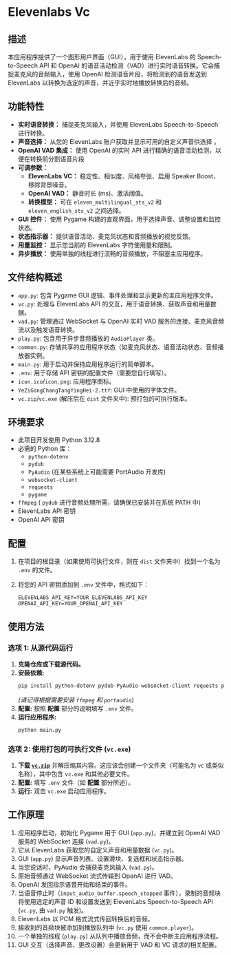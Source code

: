 # Elevenlabs Vc

## 描述

本应用程序提供了一个图形用户界面（GUI），用于使用 ElevenLabs 的 Speech-to-Speech API 和 OpenAI 的语音活动检测（VAD）进行实时语音转换。它会捕捉麦克风的音频输入，使用 OpenAI 检测语音片段，将检测到的语音发送到 ElevenLabs 以转换为选定的声音，并近乎实时地播放转换后的音频。

## 功能特性

* **实时语音转换：** 捕捉麦克风输入，并使用 ElevenLabs Speech-to-Speech 进行转换。
* **声音选择：** 从您的 ElevenLabs 账户获取并显示可用的自定义声音供选择 。
* **OpenAI VAD 集成：** 使用 OpenAI 的实时 API 进行精确的语音活动检测，以便在转换前分割语音片段 
* **可调参数：**
    * **ElevenLabs VC：** 稳定性、相似度、风格夸张、启用 Speaker Boost、移除背景噪音。
    * **OpenAI VAD：** 静音时长 (ms)、激活阈值。
    * **转换模型：** 可在 `eleven_multilingual_sts_v2` 和 `eleven_english_sts_v2` 之间选择。
* **GUI 控件：** 使用 Pygame 构建的直观界面，用于选择声音、调整设置和监控状态。
* **状态指示器：** 提供语音活动、麦克风状态和音频播放的视觉反馈。
* **用量监控：** 显示您当前的 ElevenLabs 字符使用量和限制。
* **异步播放：** 使用单独的线程进行流畅的音频播放，不阻塞主应用程序。

## 文件结构概述

* `app.py`: 包含 Pygame GUI 逻辑、事件处理和显示更新的主应用程序文件。
* `vc.py`: 处理与 ElevenLabs API 的交互，用于语音转换、获取声音和用量数据。
* `vad.py`: 管理通过 WebSocket 与 OpenAI 实时 VAD 服务的连接、麦克风音频流以及触发语音转换。
* `play.py`: 包含用于异步音频播放的 `AudioPlayer` 类。
* `common.py`: 存储共享的应用程序状态（如麦克风状态、语音活动状态、音频播放器实例。
* `main.py`: 用于启动并保持应用程序运行的简单脚本。
* `.env`: 用于存储 API 密钥的配置文件（需要您自行填写）。
* `icon.ico`/`icon.png`: 应用程序图标。
* `YeZiGongChangTangYingHei-2.ttf`: GUI 中使用的字体文件。
* `vc.zip`/`vc.exe` (解压后在 `dist` 文件夹中): 预打包的可执行版本。

## 环境要求

* 此项目开发使用 Python 3.12.8
* 必需的 Python 库：
    * `python-dotenv`
    * `pydub`
    * `PyAudio` (在某些系统上可能需要 PortAudio 开发库)
    * `websocket-client`
    * `requests`
    * `pygame`
* `ffmpeg` ( `pydub` 进行音频处理所需，请确保已安装并在系统 PATH 中)
* ElevenLabs API 密钥
* OpenAI API 密钥

## 配置

1.  在项目的根目录（如果使用可执行文件，则在 `dist` 文件夹中）找到一个名为 `.env` 的文件。
2.  将您的 API 密钥添加到 `.env` 文件中，格式如下：

    ```dotenv
    ELEVENLABS_API_KEY=YOUR_ELEVENLABS_API_KEY
    OPENAI_API_KEY=YOUR_OPENAI_API_KEY
    ```

## 使用方法

### 选项 1: 从源代码运行

1.  **克隆仓库或下载源代码。**
2.  **安装依赖:**
    ```bash
    pip install python-dotenv pydub PyAudio websocket-client requests pygame
    ```
    *(请记得根据需要安装 `ffmpeg` 和 `portaudio`)*
3.  **配置:** 按照 **配置** 部分的说明填写 `.env` 文件。
4.  **运行应用程序:**
    ```bash
    python main.py
    ```

### 选项 2: 使用打包的可执行文件 (`vc.exe`)

1.  **下载 [`vc.zip`](https://github.com/Niama7878/Elevenlabs_Vc/raw/main/vc.zip)** 并解压缩其内容。这应该会创建一个文件夹（可能名为 `vc` 或类似名称），其中包含 `vc.exe` 和其他必要文件。
2.  **配置:** 填写 `.env` 文件（如 **配置** 部分所述）。
3.  **运行:** 双击 `vc.exe` 启动应用程序。

## 工作原理

1.  应用程序启动，初始化 Pygame 用于 GUI (`app.py`)，并建立到 OpenAI VAD 服务的 WebSocket 连接 (`vad.py`)。
2.  它从 ElevenLabs 获取您的自定义声音和用量数据 (`vc.py`)。
3.  GUI (`app.py`) 显示声音列表、设置滑块、复选框和状态指示器。
4.  当您说话时，PyAudio 会捕获麦克风输入 (`vad.py`)。
5.  原始音频通过 WebSocket 流式传输到 OpenAI 进行 VAD。
6.  OpenAI 发回指示语音开始和结束的事件。
7.  当语音停止时（`input_audio_buffer.speech_stopped` 事件），录制的音频块将使用选定的声音 ID 和设置发送到 ElevenLabs Speech-to-Speech API (`vc.py`, 由 `vad.py` 触发)。
8.  ElevenLabs 以 PCM 格式流式传回转换后的音频。
9.  接收到的音频块被添加到播放队列中 (`vc.py` 使用 `common.player`)。
10. 一个单独的线程 (`play.py`) 从队列中播放音频，而不会中断主应用程序流程。
11. GUI 交互（选择声音、更改设置）会更新用于 VAD 和 VC 请求的相关配置。